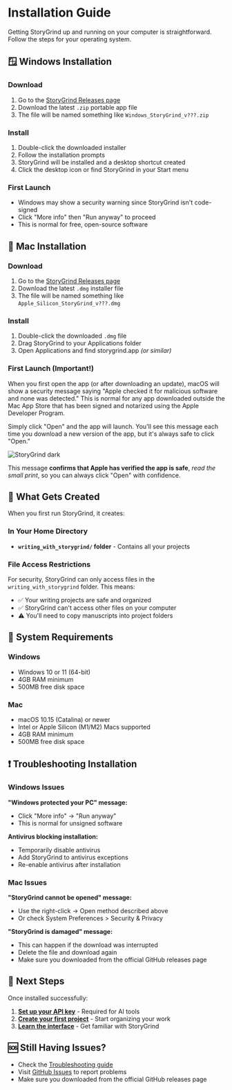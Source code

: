 # Installation Guide

Getting StoryGrind up and running on your computer is straightforward. Follow the steps for your operating system.

## 🪟 Windows Installation

### Download
1. Go to the [StoryGrind Releases page](https://github.com/cleesmith/storygrind/releases/latest)
2. Download the latest `.zip` portable app file
3. The file will be named something like `Windows_StoryGrind_v???.zip`

### Install
1. Double-click the downloaded installer
2. Follow the installation prompts
3. StoryGrind will be installed and a desktop shortcut created
4. Click the desktop icon or find StoryGrind in your Start menu

### First Launch
- Windows may show a security warning since StoryGrind isn't code-signed
- Click "More info" then "Run anyway" to proceed
- This is normal for free, open-source software

## 🍎 Mac Installation

### Download
1. Go to the [StoryGrind Releases page](https://github.com/cleesmith/storygrind/releases/latest)
2. Download the latest `.dmg` installer file
3. The file will be named something like `Apple_Silicon_StoryGrind_v???.dmg`

### Install
1. Double-click the downloaded `.dmg` file
2. Drag StoryGrind to your Applications folder
3. Open Applications and find storygrind.app *(or similar)*

### First Launch (Important!)
When you first open the app (or after downloading an update), macOS will show a security message saying "Apple checked it for malicious software and none was detected." This is normal for any app downloaded outside the Mac App Store that has been signed and notarized using the Apple Developer Program.

Simply click "Open" and the app will launch. You'll see this message each time you download a new version of the app, but it's always safe to click "Open."

![StoryGrind dark](../blob/main/resources/storygrind_dmg_install.png?raw=true)

This message **confirms that Apple has verified the app is safe**, *read the small print*, so you can always click "Open" with confidence.

## 📁 What Gets Created

When you first run StoryGrind, it creates:

### In Your Home Directory
- **`writing_with_storygrind/` folder** - Contains all your projects

### File Access Restrictions
For security, StoryGrind can only access files in the `writing_with_storygrind` folder. This means:
- ✅ Your writing projects are safe and organized
- ✅ StoryGrind can't access other files on your computer
- ⚠️ You'll need to copy manuscripts into project folders

## 🔧 System Requirements

### Windows
- Windows 10 or 11 (64-bit)
- 4GB RAM minimum
- 500MB free disk space

### Mac
- macOS 10.15 (Catalina) or newer
- Intel or Apple Silicon (M1/M2) Macs supported
- 4GB RAM minimum
- 500MB free disk space

## ❗ Troubleshooting Installation

### Windows Issues
**"Windows protected your PC" message:**
- Click "More info" → "Run anyway"
- This is normal for unsigned software

**Antivirus blocking installation:**
- Temporarily disable antivirus
- Add StoryGrind to antivirus exceptions
- Re-enable antivirus after installation

### Mac Issues
**"StoryGrind cannot be opened" message:**
- Use the right-click → Open method described above
- Or check System Preferences > Security & Privacy

**"StoryGrind is damaged" message:**
- This can happen if the download was interrupted
- Delete the file and download again
- Make sure you downloaded from the official GitHub releases page

## 🎯 Next Steps

Once installed successfully:

1. **[Set up your API key](API-Setup-Guide)** - Required for AI tools
2. **[Create your first project](Getting-Started)** - Start organizing your work
3. **[Learn the interface](User-Interface-Guide)** - Get familiar with StoryGrind

## 🆘 Still Having Issues?

- Check the [Troubleshooting guide](Troubleshooting)
- Visit [GitHub Issues](https://github.com/cleesmith/storygrind/issues) to report problems
- Make sure you downloaded from the official GitHub releases page

